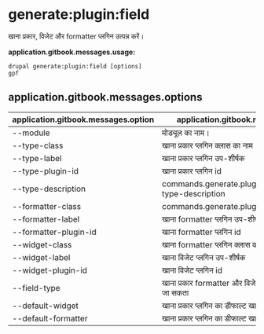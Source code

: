 # generate:plugin:field
खाना प्रकार, विजेट और formatter प्लगिन उत्पन्न करें।

**application.gitbook.messages.usage:**
```
drupal generate:plugin:field [options]
gpf
```

## application.gitbook.messages.options
application.gitbook.messages.option | application.gitbook.messages.details
-------|-------------
--module | मोड्यूल का नाम।
--type-class | खाना प्रकार प्लगिन क्लास का नाम
--type-label | खाना प्रकार प्लगिन उप-शीर्षक
--type-plugin-id | खाना प्रकार प्लगिन id
--type-description | commands.generate.plugin.field.options.type-type-description
--formatter-class | commands.generate.plugin.field.options.class
--formatter-label | खाना formatter प्लगिन उप-शीर्षक
--formatter-plugin-id | खाना formatter प्लगिन id
--widget-class | खाना formatter प्लगिन क्लास का नाम
--widget-label | खाना विजेट प्लगिन उप-शीर्षक
--widget-plugin-id | खाना विजेट प्लगिन  id
--field-type | खाना प्रकार formatter और विजेट प्लगिन साथ इस्तेमाल किया जा सकता
--default-widget | खाना प्रकार  प्लगिन का डीफाल्ट खाना विजेट
--default-formatter | खाना प्रकार  प्लगिन का डीफाल्ट खाना formatter
